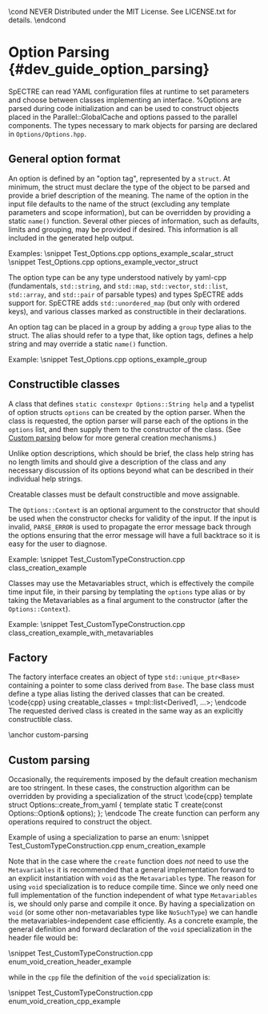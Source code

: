 \cond NEVER
Distributed under the MIT License.
See LICENSE.txt for details.
\endcond
# Option Parsing {#dev_guide_option_parsing}

SpECTRE can read YAML configuration files at runtime to set parameters
and choose between classes implementing an interface.  %Options are
parsed during code initialization and can be used to construct objects
placed in the Parallel::GlobalCache and options passed to the
parallel components.  The types necessary to mark objects for parsing
are declared in `Options/Options.hpp`.

## General option format

An option is defined by an "option tag", represented by a `struct`.  At minimum,
the struct must declare the type of the object to be parsed and provide a brief
description of the meaning.  The name of the option in the input file
defaults to the name of the struct (excluding any template parameters
and scope information), but can be overridden by providing a static
`name()` function.  Several other pieces of information, such as
defaults, limits and grouping, may be provided if desired.  This information is
all included in the generated help output.

Examples:
\snippet Test_Options.cpp options_example_scalar_struct
\snippet Test_Options.cpp options_example_vector_struct

The option type can be any type understood natively by yaml-cpp
(fundamentals, `std::string`, and `std::map`, `std::vector`,
`std::list`, `std::array`, and `std::pair` of parsable types) and
types SpECTRE adds support for.  SpECTRE adds `std::unordered_map`
(but only with ordered keys), and various classes marked as
constructible in their declarations.

An option tag can be placed in a group by adding a `group` type alias to the
struct. The alias should refer to a type that, like option tags, defines a help
string and may override a static `name()` function.

Example:
\snippet Test_Options.cpp options_example_group

## Constructible classes

A class that defines `static constexpr Options::String help` and a
typelist of option structs `options` can be created by the option
parser.  When the class is requested, the option parser will parse
each of the options in the `options` list, and then supply them to the
constructor of the class.  (See [Custom parsing](#custom-parsing)
below for more general creation mechanisms.)

Unlike option descriptions, which should be brief, the class help
string has no length limits and should give a description of the class
and any necessary discussion of its options beyond what can be
described in their individual help strings.

Creatable classes must be default constructible and move assignable.

The `Options::Context` is an optional argument to the constructor that should be
used when the constructor checks for validity of the input. If the input is
invalid, `PARSE_ERROR` is used to propagate the error message back through the
options ensuring that the error message will have a full backtrace so it is easy
for the user to diagnose.

Example:
\snippet Test_CustomTypeConstruction.cpp class_creation_example

Classes may use the Metavariables struct, which is effectively the compile time
input file, in their parsing by templating the `options` type alias or by taking
the Metavariables as a final argument to the constructor (after the
`Options::Context`).

Example:
\snippet Test_CustomTypeConstruction.cpp class_creation_example_with_metavariables

## Factory

The factory interface creates an object of type
`std::unique_ptr<Base>` containing a pointer to some class derived
from `Base`.  The base class must define a type alias listing the
derived classes that can be created.
\code{cpp}
 using creatable_classes = tmpl::list<Derived1, ...>;
\endcode
The requested derived class is created in the same way as an
explicitly constructible class.

\anchor custom-parsing
## Custom parsing

Occasionally, the requirements imposed by the default creation
mechanism are too stringent.  In these cases, the construction
algorithm can be overridden by providing a specialization of the
struct
\code{cpp}
template <typename T>
struct Options::create_from_yaml {
  template <typename Metavariables>
  static T create(const Options::Option& options);
};
\endcode
The create function can perform any operations required to construct
the object.

Example of using a specialization to parse an enum:
\snippet Test_CustomTypeConstruction.cpp enum_creation_example

Note that in the case where the `create` function does *not* need to use the
`Metavariables` it is recommended that a general implementation forward to an
explicit instantiation with `void` as the `Metavariables` type. The reason for
using `void` specialization is to reduce compile time. Since we only need one
full implementation of the function independent of what type `Metavariables` is,
we should only parse and compile it once. By having a specialization on `void`
(or some other non-metavariables type like `NoSuchType`) we can handle the
metavariables-independent case efficiently. As a concrete example, the general
definition and forward declaration of the `void` specialization in the header
file would be:

\snippet Test_CustomTypeConstruction.cpp enum_void_creation_header_example

while in the `cpp` file the definition of the `void` specialization is:

\snippet Test_CustomTypeConstruction.cpp enum_void_creation_cpp_example
